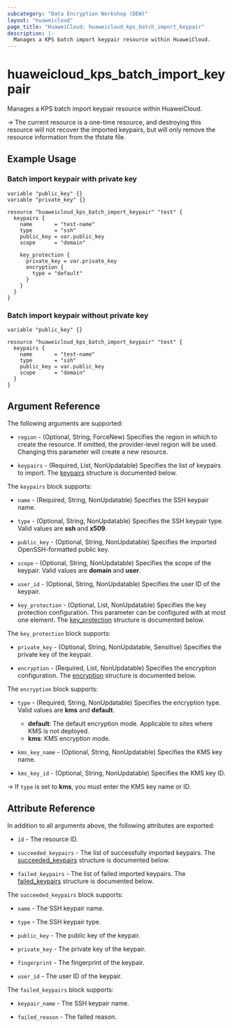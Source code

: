 ```yaml
---
subcategory: "Data Encryption Workshop (DEW)"
layout: "huaweicloud"
page_title: "HuaweiCloud: huaweicloud_kps_batch_import_keypair"
description: |-
  Manages a KPS batch import keypair resource within HuaweiCloud.
---
```


# huaweicloud_kps_batch_import_keypair

Manages a KPS batch import keypair resource within HuaweiCloud.

-> The current resource is a one-time resource, and destroying this resource will not recover the imported keypairs,
but will only remove the resource information from the tfstate file.

## Example Usage

### Batch import keypair with private key

```hcl
variable "public_key" {}
variable "private_key" {}

resource "huaweicloud_kps_batch_import_keypair" "test" {
  keypairs {
    name       = "test-name"
    type       = "ssh"
    public_key = var.public_key
    scope      = "domain"

    key_protection {
      private_key = var.private_key
      encryption {
        type = "default"
      }
    }
  }
}
```

### Batch import keypair without private key

```hcl
variable "public_key" {}

resource "huaweicloud_kps_batch_import_keypair" "test" {
  keypairs {
    name       = "test-name"
    type       = "ssh"
    public_key = var.public_key
    scope      = "domain"
  }
}
```

## Argument Reference

The following arguments are supported:

* `region` - (Optional, String, ForceNew) Specifies the region in which to create the resource.
  If omitted, the provider-level region will be used. Changing this parameter will create a new resource.

* `keypairs` - (Required, List, NonUpdatable) Specifies the list of keypairs to import.
  The [keypairs](#Struct_keypairs) structure is documented below.

<a name="Struct_keypairs"></a>
The `keypairs` block supports:

* `name` - (Required, String, NonUpdatable) Specifies the SSH keypair name.

* `type` - (Optional, String, NonUpdatable) Specifies the SSH keypair type. Valid values are **ssh** and **x509**.

* `public_key` - (Optional, String, NonUpdatable) Specifies the imported OpenSSH-formatted public key.

* `scope` - (Optional, String, NonUpdatable) Specifies the scope of the keypair. Valid values are **domain** and **user**.

* `user_id` - (Optional, String, NonUpdatable) Specifies the user ID of the keypair.

* `key_protection` - (Optional, List, NonUpdatable) Specifies the key protection configuration.
  This parameter can be configured with at most one element.
  The [key_protection](#Struct_key_protection) structure is documented below.

<a name="Struct_key_protection"></a>
The `key_protection` block supports:

* `private_key` - (Optional, String, NonUpdatable, Sensitive) Specifies the private key of the keypair.

* `encryption` - (Required, List, NonUpdatable) Specifies the encryption configuration.
  The [encryption](#Struct_encryption) structure is documented below.

<a name="Struct_encryption"></a>
The `encryption` block supports:

* `type` - (Required, String, NonUpdatable) Specifies the encryption type. Valid values are **kms** and **default**.
  + **default**: The default encryption mode. Applicable to sites where KMS is not deployed.
  + **kms**: KMS encryption mode.

* `kms_key_name` - (Optional, String, NonUpdatable) Specifies the KMS key name.

* `kms_key_id` - (Optional, String, NonUpdatable) Specifies the KMS key ID.

-> If `type` is set to **kms**, you must enter the KMS key name or ID.

## Attribute Reference

In addition to all arguments above, the following attributes are exported:

* `id` - The resource ID.

* `succeeded_keypairs` - The list of successfully imported keypairs.
  The [succeeded_keypairs](#Struct_succeeded_keypairs) structure is documented below.

* `failed_keypairs` - The list of failed imported keypairs.
  The [failed_keypairs](#Struct_failed_keypairs) structure is documented below.

<a name="Struct_succeeded_keypairs"></a>
The `succeeded_keypairs` block supports:

* `name` - The SSH keypair name.

* `type` - The SSH keypair type.

* `public_key` - The public key of the keypair.

* `private_key` - The private key of the keypair.

* `fingerprint` - The fingerprint of the keypair.

* `user_id` - The user ID of the keypair.

<a name="Struct_failed_keypairs"></a>
The `failed_keypairs` block supports:

* `keypair_name` - The SSH keypair name.

* `failed_reason` - The failed reason.
